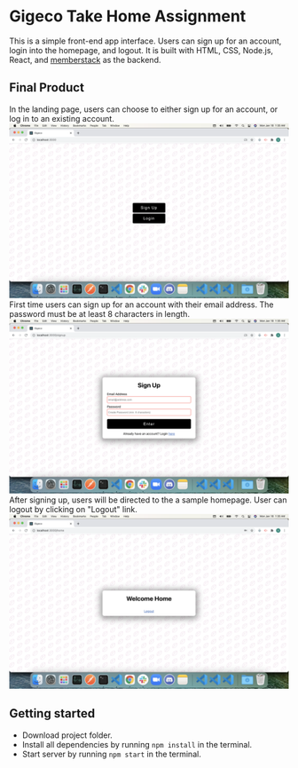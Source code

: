 # Gigeco Take Home Assignment
This is a simple front-end app interface. Users can sign up for an account, login into the homepage, and logout. It is built with HTML, CSS, Node.js, React, and [memberstack](https://www.memberstack.io) as the backend.

## Final Product
In the landing page, users can choose to either sign up for an account, or log in to an existing account.
!["Landing Page"](./docs/landing.png)
First time users can sign up for an account with their email address. The password must be at least 8 characters in length.
!["Sign Up"](./docs/signup.png)
After signing up, users will be directed to the a sample homepage. User can logout by clicking on "Logout" link.
!["Home Page"](./docs/home.png)

## Getting started
- Download project folder.
- Install all dependencies by running `npm install` in the terminal.
- Start server by running `npm start` in the terminal. 
